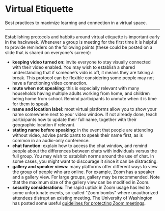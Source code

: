 # Virtual Etiquette

Best practices to maximize learning and connection in a virtual space.

---

Establishing protocols and habbits around virtual etiquette is important early in the hackweek. Whenever a group is meeting for the first time it is helpful to provide reminders on the following points (these could be posted on a slide that is shared on everyone's screen):

* **keeping video turned on**: invite everyone to stay visually connected with their video enabled. You may wish to establish a shared understanding that if someone's vido is off, it means they are taking a break. This protocol can be flexible considering some people may not have a functioning video connection. 
* **mute when not speaking**: this is especially relevant with many households having multiple adults working from home, and children being home from school. Remind participants to unmute when it is time for them to speak.
* **name and location label**: most virtual platforms allow you to show your name somewhere next to your video window. If not already done, teach participants how to update their full name, together with their geographic location if relevant.
* **stating name before speaking**: in the event that people are attending without video, advise participants to speak their name first, as is common in an audio-only conference.
* **chat function**: explain how to access the chat window, and remind people about the differences between chats with individuals versus the full group. You may wish to establish norms around the use of chat. In some cases, you might want to discourage it since it can be distracting.
* **gallery and speaker views**: many platforms offer different ways to view the group of people who are online. For example, Zoom has a speaker and a gallery view. For large groups, gallery may be recommended. Note that the maximum size of the gallery view can be modified in Zoom.
* **security considerations**: The rapid uptick in Zoom usage has led to some unfortunate events, so-called "Zoom bombs" where unauthorized attendees distrupt an existing meeting. The University of Washington has posted some useful [guidelines for protecting Zoom meetings](https://itconnect.uw.edu/connect/phones/conferencing/zoom-video-conferencing/security-settings/). 
